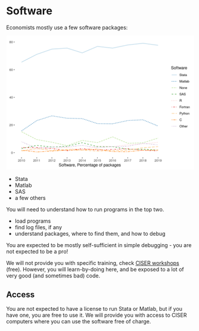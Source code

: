 # Software

Economists mostly use a few software packages:

![Software usage](https://raw.githubusercontent.com/AEADataEditor/aea-supplement-migration/master/programs/figure_software_years_pct.png)

* Stata
* Matlab
* SAS
* a few others

You will need to understand how to run programs in the top two.
- load programs
- find log files, if any
- understand packages, where to find them, and how to debug

You are expected to be mostly self-sufficient in simple debugging - you are not expected to be a pro!

We will not provide you with specific training, check [CISER workshops](https://ciser.cornell.edu/workshops-at-culearn/) (free).
However, you will learn-by-doing here, and be exposed to a lot of very good (and sometimes bad) code.

## Access

You are not expected to have a license to run Stata or Matlab, but if you have one, you are free to use it. We will provide you with access to CISER computers where you can use the software free of charge. 

